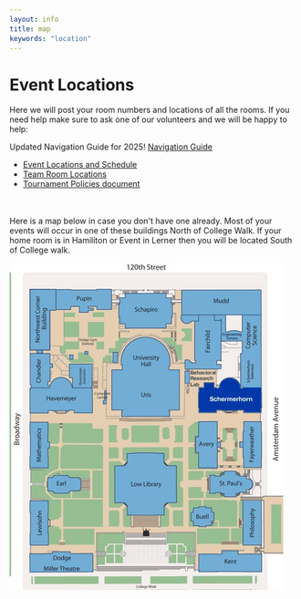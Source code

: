```yaml
---
layout: info
title: map
keywords: "location"
---
```


# **Event Locations**

Here we will post your room numbers and locations of all the rooms. If you need help make sure to ask one of our volunteers and we will be happy to help:

Updated Navigation Guide for 2025! [Navigation Guide](https://docs.google.com/document/d/1CtxgVkWIwmtXUkV5Uz2SpwcrXxMwabE0QgLoCO_wjzI/edit?usp=sharing)

-   [Event Locations and Schedule](https://docs.google.com/spreadsheets/d/1QZvuqBBnfoW_F3HZosSXDci9YwmJ8677YF3D7mbyIHA/edit?usp=sharing)
-   [Team Room Locations](https://docs.google.com/spreadsheets/d/187Y4JQOhtxhCaDNKDSI3ByMmsvfmC56bgT5k7hTEDA4/edit?usp=sharing)
-   [Tournament Policies document](https://docs.google.com/document/d/1IlFknsVw8fpRdTKfAQwndK7F_FJkamlgDfGZhB3m3Fs/edit?usp=sharing)

<br> <br>
Here is a map below in case you don't have one already. Most of your events will occur in one of these buildings North of College Walk. If your home room is in Hamiliton or Event in Lerner then you will be located South of College walk.

![campus picture](/assets/images/campus_map.png)
